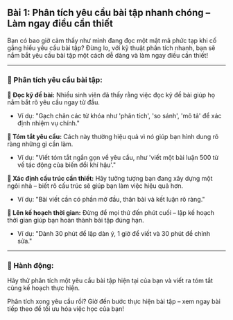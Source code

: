 ## Bài 1: Phân tích yêu cầu bài tập nhanh chóng – Làm ngay điều cần thiết

Bạn có bao giờ cảm thấy như mình đang đọc một mật mã phức tạp khi cố gắng hiểu yêu cầu bài tập? Đừng lo, với kỹ thuật phân tích nhanh, bạn sẽ nắm bắt yêu cầu bài tập một cách dễ dàng và làm ngay điều cần thiết!

---

### 📌 Phân tích yêu cầu bài tập:

**🔹 Đọc kỹ đề bài:**
Nhiều sinh viên đã thấy rằng việc đọc kỹ đề bài giúp họ nắm bắt rõ yêu cầu ngay từ đầu.

- Ví dụ: "Gạch chân các từ khóa như 'phân tích', 'so sánh', 'mô tả' để xác định nhiệm vụ chính."

**🔹 Tóm tắt yêu cầu:**
Cách này thường hiệu quả vì nó giúp bạn hình dung rõ ràng những gì cần làm.

- Ví dụ: "Viết tóm tắt ngắn gọn về yêu cầu, như 'viết một bài luận 500 từ về tác động của biến đổi khí hậu'."

**🔹 Xác định cấu trúc cần thiết:**
Hãy tưởng tượng bạn đang xây dựng một ngôi nhà – biết rõ cấu trúc sẽ giúp bạn làm việc hiệu quả hơn.

- Ví dụ: "Bài viết cần có phần mở đầu, thân bài và kết luận rõ ràng."

**🔹 Lên kế hoạch thời gian:**
Đừng để mọi thứ đến phút cuối – lập kế hoạch thời gian giúp bạn hoàn thành bài tập đúng hạn.

- Ví dụ: "Dành 30 phút để lập dàn ý, 1 giờ để viết và 30 phút để chỉnh sửa."

---

### 🚀 Hành động:

Hãy thử phân tích một yêu cầu bài tập hiện tại của bạn và viết ra tóm tắt cùng kế hoạch thực hiện.

Phân tích xong yêu cầu rồi? Giờ đến bước thực hiện bài tập – xem ngay bài tiếp theo để tối ưu hóa việc học của bạn!